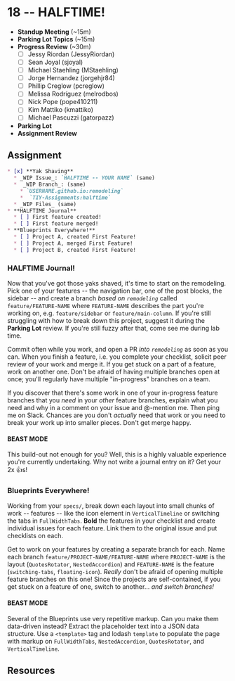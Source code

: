# 18 -- HALFTIME!

* **Standup Meeting** (~15m)
* **Parking Lot Topics** (~15m)
* **Progress Review** (~30m)
  * [ ] Jessy Riordan (JessyRiordan)
  * [ ] Sean Joyal (sjoyal)
  * [ ] Michael Staehling (MStaehling)
  * [ ] Jorge Hernandez (jorgehjr84)
  * [ ] Phillip Creglow (pcreglow)
  * [ ] Melissa Rodríguez (melrodbos)
  * [ ] Nick Pope (pope410211)
  * [ ] Kim Mattiko (kmattiko)
  * [ ] Michael Pascuzzi (gatorpazz)
* **Parking Lot**
* **Assignment Review**

## Assignment

```markdown
* [x] **Yak Shaving**
  * _WIP Issue_: `HALFTIME -- YOUR NAME` (same)
  *  _WIP Branch_: (same)
    * `USERNAME.github.io:remodeling`
    *  `TIY-Assignments:halftime`
  * _WIP Files_ (same)
* **HALFTIME Journal**
  * [ ] First feature created!
  * [ ] First feature merged!
* **Blueprints Everywhere!**
  * [ ] Project A, created First Feature!
  * [ ] Project A, merged First Feature!
  * [ ] Project B, created First Feature!
```

### HALFTIME Journal!

Now that you've got those yaks shaved, it's time to start on the remodeling. Pick one of your features -- the navigation bar, one of the post blocks, the sidebar -- and create a branch _based on `remodeling`_ called `feature/FEATURE-NAME` where `FEATURE-NAME` describes the part you're working on, e.g. `feature/sidebar` or `feature/main-column`. If you're still struggling with how to break down this project, suggest it during the **Parking Lot** review. If you're still fuzzy after that, come see me during lab time.

Commit often while you work, and open a PR _into `remodeling`_ as soon as you can. When you finish a feature, i.e. you complete your checklist, solicit peer review of your work and merge it. If you get stuck on a part of a feature, work on another one. Don't be afraid of having multiple branches open at once; you'll regularly have multiple "in-progress" branches on a team.

If you discover that there's some work in one of your in-progress feature branches that you _need_ in your _other_ feature branches, explain what you need and why in a comment on your issue and @-mention me. Then ping me on Slack. Chances are you don't _actually_ need that work or you need to break your work up into smaller pieces. Don't get merge happy.

#### BEAST MODE

This build-out not enough for you? Well, this is a highly valuable experience you're currently undertaking. Why not write a journal entry on it? Get your 2x :+1:s!

### Blueprints Everywhere!

Working from your `specs/`, break down each layout into small chunks of work -- features -- like the icon element in `VerticalTimeline` or switching the tabs in `FullWidthTabs`. **Bold** the features in your checklist and create individual issues for each feature. Link them to the original issue and put checklists on each.

Get to work on your features by creating a separate branch for each. Name each branch `feature/PROJECT-NAME/FEATURE-NAME` where `PROJECT-NAME` is the layout (`QuotesRotator`, `NestedAccordion`) and `FEATURE-NAME` is the feature (`switching-tabs`, `floating-icon`). _Really_ don't be afraid of opening multiple feature branches on this one! Since the projects are self-contained, if you get stuck on a feature of one, switch to another... _and switch branches!_

#### BEAST MODE

Several of the Blueprints use very repetitive markup. Can you make them data-driven instead? Extract the placeholder text into a JSON data structure. Use a `<template>` tag and lodash `template` to populate the page with markup on `FullWidthTabs`, `NestedAccordion`, `QuotesRotator`, and `VerticalTimeline`.

## Resources

